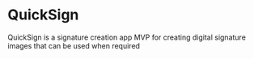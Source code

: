 # QuickSign
QuickSign is a signature creation app MVP for creating digital signature images that can be used when required
